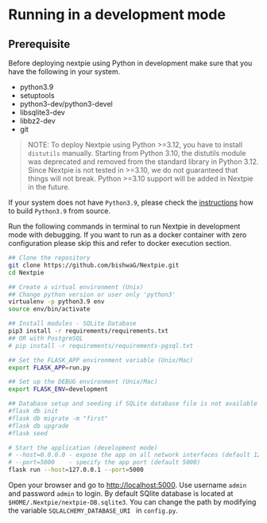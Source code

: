 # Running in a development mode

## Prerequisite
Before deploying nextpie using Python in development make sure that you have the following in your system.
- python3.9
- setuptools
- python3-dev/python3-devel
- libsqlite3-dev
- libbz2-dev
- git

> NOTE: To deploy Nextpie using Python >=3.12, you have to install `distutils` manually. Starting from Python 3.10, the distutils module was deprecated and removed from the standard library in Python 3.12. Since Nextpie is not tested in >=3.10, we do not guaranteed that things will not break. Python >=3.10 support will be added in Nextpie in the future.

If your system does not have `Python3.9`, please check the [instructions](python-from-source.md) how to build `Python3.9` from source.

Run the following commands in terminal to run Nextpie in development mode with debugging. If you want to run as a docker container with zero configuration please skip this and refer to docker execution section.

```bash
## Clone the repository
git clone https://github.com/bishwaG/Nextpie.git
cd Nextpie

## Create a virtual environment (Unix)
## Change python version or user only 'python3'
virtualenv -p python3.9 env
source env/bin/activate

## Install modules - SQLite Database
pip3 install -r requirements/requirements.txt
## OR with PostgreSQL
# pip install -r requirements/requirements-pgsql.txt

## Set the FLASK_APP environment variable (Unix/Mac)
export FLASK_APP=run.py

## Set up the DEBUG environment (Unix/Mac)
export FLASK_ENV=development

## Database setup and seeding if SQLite database file is not available
#flask db init
#flask db migrate -m "first"
#flask db upgrade
#flask seed

# Start the application (development mode)
# --host=0.0.0.0 - expose the app on all network interfaces (default 127.0.0.1)
# --port=5000    - specify the app port (default 5000)  
flask run --host=127.0.0.1 --port=5000
```


Open your browser and go to [http://localhost:5000](http://localhost:5000). Use username `admin` and password `admin` to login. By default SQlite database is located at `$HOME/.Nextpie/nextpie-DB.sqlite3`. You can change the path by modifying the variable `SQLALCHEMY_DATABASE_URI ` in `config.py`.

